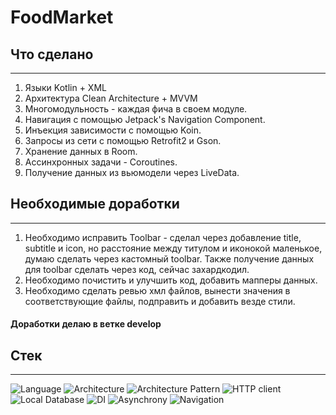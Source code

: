 # FoodMarket

## Что сделано
___


1. Языки Kotlin + XML
2. Архитектура Clean Architecture + MVVM
3. Многомодульность - каждая фича в своем модуле.
4. Навигация с помощью Jetpack's Navigation Component.
5. Инъекция зависимости с помощью Koin.
6. Запросы из сети с помощью Retrofit2 и Gson.
7. Хранение данных в Room.
8. Ассинхронных задачи - Coroutines.
9. Получение данных из вьюмодели через LiveData.
## Необходимые доработки
___


1. Необходимо исправить Toolbar - сделал через добавление title, subtitle и icon, но расстояние между
   титулом и иконокой маленькое, думаю сделать через кастомный toolbar. Также получение данных для toolbar сделать через код, сейчас захардкодил.
2. Необходимо почистить и улучшить код, добавить мапперы данных.
3. Необходимо сделать ревью хмл файлов, вынести значения в соответствующие файлы, подправить и добавить везде стили.

#### Доработки делаю в ветке develop


## Стек
___
![Language](https://img.shields.io/badge/Language-Kotlin-green)
![Architecture](https://img.shields.io/badge/Architecture-Clean%20Architecture-green)
![Architecture Pattern](https://img.shields.io/badge/Architecture%20Pattern-MVVM-green)
![HTTP client](https://img.shields.io/badge/HTTP%20client-Retrofit2-green)
![Local Database](https://img.shields.io/badge/Local%20Database-Room-green)
![DI](https://img.shields.io/badge/Dependency%20Injection-Koin-green)
![Asynchrony](https://img.shields.io/badge/Asynchrony-Coroutine-green)
![Navigation](https://img.shields.io/badge/Navigation-Jetpack's%20Navigation%20component-green)

